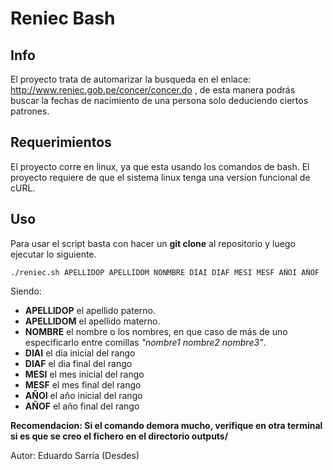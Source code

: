 # Reniec Bash
## Info
El proyecto trata de automarizar la busqueda en el enlace: http://www.reniec.gob.pe/concer/concer.do , de esta manera podrás buscar la fechas de nacimiento de una persona solo deduciendo ciertos patrones.

## Requerimientos
El proyecto corre en linux, ya que esta usando los comandos de bash.
El proyecto requiere de que el sistema linux tenga una version funcional de cURL.

## Uso
Para usar el script basta con hacer un **git clone** al repositorio y luego ejecutar lo siguiente.

	./reniec.sh APELLIDOP APELLIDOM NONMBRE DIAI DIAF MESI MESF AÑOI AÑOF

Siendo:
* **APELLIDOP** el apellido paterno.
* **APELLIDOM** el apellido materno.
* **NOMBRE** el nombre o los nombres, en que caso de más de uno especificarlo entre comillas *"nombre1 nombre2 nombre3"*.
* **DIAI** el dia inicial del rango
* **DIAF** el dia final del rango
* **MESI** el mes inicial del rango
* **MESF** el mes final del rango
* **AÑOI** el año inicial del rango
* **AÑOF** el año final del rango

**Recomendacion: Si el comando demora mucho, verifique en otra terminal si es que se creo el fichero en el directorio outputs/**

Autor: Eduardo Sarria (Desdes)
